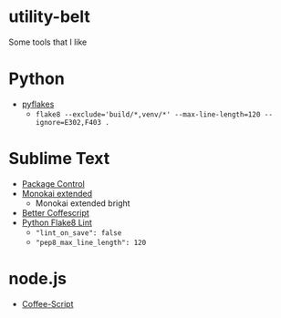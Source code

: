 utility-belt
============

Some tools that I like


# Python
- [pyflakes](https://pypi.python.org/pypi/pyflakes)
  - `flake8 --exclude='build/*,venv/*' --max-line-length=120 --ignore=E302,F403 .`

# Sublime Text
- [Package Control](https://sublime.wbond.net/installation)
- [Monokai extended](https://github.com/jonschlinkert/sublime-monokai-extended)
  - Monokai extended bright
- [Better Coffescript](https://github.com/aponxi/sublime-better-coffeescript)
- [Python Flake8 Lint](https://github.com/dreadatour/Flake8Lint)
  - `"lint_on_save": false`
  - `"pep8_max_line_length": 120`

# node.js
- [Coffee-Script](http://coffeescript.org/)
